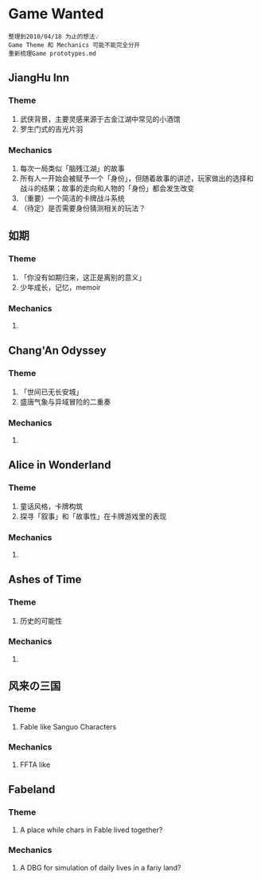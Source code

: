 # Game Wanted

    整理到2010/04/18 为止的想法💡
    Game Theme 和 Mechanics 可能不能完全分开
    重新梳理Game prototypes.md

## JiangHu Inn

### Theme

1.  武侠背景，主要灵感来源于古金江湖中常见的小酒馆
2.  罗生门式的吉光片羽

### Mechanics

1.  每次一局类似「脑残江湖」的故事
2.  所有人一开始会被赋予一个「身份」，但随着故事的讲述，玩家做出的选择和战斗的结果；故事的走向和人物的「身份」都会发生改变
3.  （重要）一个简洁的卡牌战斗系统  
4.  （待定）是否需要身份猜测相关的玩法？

## 如期

### Theme

1.  「你没有如期归来，这正是离别的意义」
2.  少年成长，记忆，memoir

### Mechanics

1.  

## Chang'An Odyssey

### Theme

1.  「世间已无长安城」
2.  盛唐气象与异域冒险的二重奏

### Mechanics

1.  

## Alice in Wonderland

### Theme

1.  童话风格，卡牌构筑
2.  探寻「叙事」和「故事性」在卡牌游戏里的表现

### Mechanics

1.  

## Ashes of Time

### Theme

1.  历史的可能性

### Mechanics

1.  

## 风来の三国

### Theme

1.  Fable like Sanguo Characters

### Mechanics

1.  FFTA like

## Fabeland

### Theme

1.  A place while chars in Fable lived together?

### Mechanics

1.  A DBG for simulation of daily lives in a fariy land?